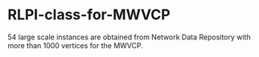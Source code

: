 # RLPI-class-for-MWVCP
54 large scale instances are obtained from Network Data Repository with more than 1000 vertices for the MWVCP. 
